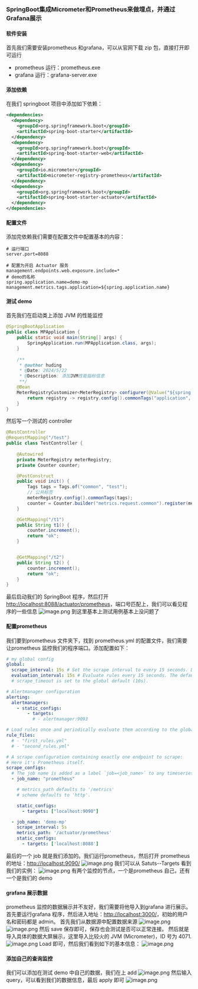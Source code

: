 ### SpringBoot集成Micrometer和Prometheus来做埋点，并通过Grafana展示

#### 软件安装

首先我们需要安装prometheus 和grafana，可以从官网下载 zip 包，直接打开即可运行

- prometheus 运行：prometheus.exe
- grafana 运行：grafana-server.exe
#### 添加依赖
在我们 springboot 项目中添加如下依赖：
```xml
<dependencies>
  <dependency>
    <groupId>org.springframework.boot</groupId>
    <artifactId>spring-boot-starter</artifactId>
  </dependency>
  <dependency>
    <groupId>org.springframework.boot</groupId>
    <artifactId>spring-boot-starter-web</artifactId>
  </dependency>
  <dependency>
    <groupId>io.micrometer</groupId>
    <artifactId>micrometer-registry-prometheus</artifactId>
  </dependency>
  <dependency>
    <groupId>org.springframework.boot</groupId>
    <artifactId>spring-boot-starter-actuator</artifactId>
  </dependency>
</dependencies>
```
#### 配置文件
添加完依赖我们需要在配置文件中配置基本的内容：
```properties
# 运行端口
server.port=8088

# 配置为开启 Actuator 服务
management.endpoints.web.exposure.include=*
# demo的名称
spring.application.name=demo-mp
management.metrics.tags.application=${spring.application.name}
```
#### 测试 demo
首先我们在启动类上添加 JVM 的性能监控
```java
@SpringBootApplication
public class MPApplication {
    public static void main(String[] args) {
        SpringApplication.run(MPApplication.class, args);
    }
    
    /**
     * @author huding
     * @Date: 2024/5/22
     * @Description: 添加JVM性能指标信息
     **/
    @Bean
    MeterRegistryCustomizer<MeterRegistry> configurer(@Value("${spring.application.name}") String applicationName){
        return registry -> registry.config().commonTags("application", applicationName);
    }
}
```
然后写一个测试的 controller
```java
@RestController
@RequestMapping("/test")
public class TestController {
    
    @Autowired
    private MeterRegistry meterRegistry;
    private Counter counter;

    @PostConstruct
    public void init() {
        Tags tags = Tags.of("common", "test");
        // 公共标签
        meterRegistry.config().commonTags(tags);
        counter = Counter.builder("metrics.request.common").register(meterRegistry);
    }

    @GetMapping("/t1")
    public String t1() {
        counter.increment();
        return "ok";
    }


    @GetMapping("/t2")
    public String t2() {
        counter.increment();
        return "ok";
    }
}
```
最后启动我们的 SpringBoot 程序，然后打开[http://localhost:8088/actuator/prometheus](http://localhost:8088/actuator/prometheus)，端口号匹配上，我们可以看见程序的一些信息
![image.png](https://cdn.nlark.com/yuque/0/2024/png/40783336/1716357318895-ff919f0b-17d1-4254-b6d1-e7126da63262.png#averageHue=%23e7e7e7&clientId=ua0ca48f2-9bb1-4&from=paste&height=146&id=u78fdd775&originHeight=146&originWidth=864&originalType=binary&ratio=1&rotation=0&showTitle=false&size=11408&status=done&style=stroke&taskId=uc778fdb3-1d66-4243-b6ff-87ada55772f&title=&width=864)
到这里基本上测试用例基本上没问题了
#### 配置prometheus
我们要到prometheus 文件夹下，找到 prometheus.yml 的配置文件，我们需要让prometheus 监控我们的程序端口。添加配置如下：
```yaml
# my global config
global:
  scrape_interval: 15s # Set the scrape interval to every 15 seconds. Default is every 1 minute.
  evaluation_interval: 15s # Evaluate rules every 15 seconds. The default is every 1 minute.
  # scrape_timeout is set to the global default (10s).

# Alertmanager configuration
alerting:
  alertmanagers:
    - static_configs:
        - targets:
          # - alertmanager:9093

# Load rules once and periodically evaluate them according to the global 'evaluation_interval'.
rule_files:
  # - "first_rules.yml"
  # - "second_rules.yml"

# A scrape configuration containing exactly one endpoint to scrape:
# Here it's Prometheus itself.
scrape_configs:
  # The job name is added as a label `job=<job_name>` to any timeseries scraped from this config.
  - job_name: "prometheus"

    # metrics_path defaults to '/metrics'
    # scheme defaults to 'http'.

    static_configs:
      - targets: ["localhost:9090"]

  - job_name: 'demo-mp'
    scrape_interval: 5s
    metrics_path: '/actuator/prometheus'
    static_configs:
      - targets: ['localhost:8088']
```
最后的一个 job 就是我们添加的。我们运行prometheus，然后打开 prometheus 的地址：[http://localhost:9090/](http://localhost:9090/)
![image.png](https://cdn.nlark.com/yuque/0/2024/png/40783336/1716357554834-130e1bda-0de1-41ac-8d35-f1a25eaa3241.png#averageHue=%23fefefe&clientId=ua0ca48f2-9bb1-4&from=paste&height=419&id=u3b6cd69f&originHeight=419&originWidth=1086&originalType=binary&ratio=1&rotation=0&showTitle=false&size=21835&status=done&style=stroke&taskId=u999a8baf-f905-4283-8bc2-146f598e90e&title=&width=1086)
我们可以从 Satuts--Targets 看到我们的实例：
![image.png](https://cdn.nlark.com/yuque/0/2024/png/40783336/1716357597679-6e796926-dd03-4219-9b91-2cbf0aa9be53.png#averageHue=%23fcfcfb&clientId=ua0ca48f2-9bb1-4&from=paste&height=413&id=ube42ec72&originHeight=413&originWidth=1429&originalType=binary&ratio=1&rotation=0&showTitle=false&size=35944&status=done&style=stroke&taskId=u99723223-eadd-4f30-8eff-19afb9dceda&title=&width=1429)
有两个监控的节点，一个是prometheus 自己，还有一个是我们的 demo
#### grafana 展示数据
prometheus 监控的数据展示并不友好，我们需要将他导入到grafana 进行展示。首先要运行grafana 程序，然后进入地址：[http://localhost:3000/](http://localhost:3000/)，初始的用户名和密码都是 admin。
首先我们从数据源中配置数据来源
![image.png](https://cdn.nlark.com/yuque/0/2024/png/40783336/1716357774283-827dacc9-1553-4a97-927b-c01cda39fad2.png#averageHue=%231d222a&clientId=ua0ca48f2-9bb1-4&from=paste&height=113&id=u7742d927&originHeight=113&originWidth=307&originalType=binary&ratio=1&rotation=0&showTitle=false&size=7307&status=done&style=stroke&taskId=u78cf6429-ee98-4f0c-9b76-db7a9e1caf0&title=&width=307)
![image.png](https://cdn.nlark.com/yuque/0/2024/png/40783336/1716357791768-35c0c049-6c27-443c-abde-6e6bfdd1a385.png#averageHue=%23191c21&clientId=ua0ca48f2-9bb1-4&from=paste&height=426&id=uc1080994&originHeight=426&originWidth=724&originalType=binary&ratio=1&rotation=0&showTitle=false&size=30746&status=done&style=stroke&taskId=u5b86d63a-b4f1-434b-9ca4-340817f513d&title=&width=724)
然后 save 保存即可，保存也会测试是否可以正常连接。
然后就是导入具体的数据大屏展示，这里导入比较火的 JVM (Micrometer)，ID 号为 4071.
![image.png](https://cdn.nlark.com/yuque/0/2024/png/40783336/1716357876940-167c2bb1-646d-4256-b366-0a222c3158ee.png#averageHue=%23181b21&clientId=ua0ca48f2-9bb1-4&from=paste&height=640&id=ue90ff780&originHeight=640&originWidth=664&originalType=binary&ratio=1&rotation=0&showTitle=false&size=49715&status=done&style=stroke&taskId=u32d52f29-315d-416a-bb20-d5fcee8a07b&title=&width=664)
Load 即可，然后我们看到如下的基本信息：
![image.png](https://cdn.nlark.com/yuque/0/2024/png/40783336/1716357925814-a73a46eb-ef5f-4795-968f-14e1449f8103.png#averageHue=%23181b1f&clientId=ua0ca48f2-9bb1-4&from=paste&height=811&id=u400d9d24&originHeight=811&originWidth=1597&originalType=binary&ratio=1&rotation=0&showTitle=false&size=96916&status=done&style=stroke&taskId=u872dec7a-0589-44a9-8984-7d8cc7526c6&title=&width=1597)
#### 添加自己的查询监控
我们可以添加在测试 demo 中自己的数据，我们在上 add 
![image.png](https://cdn.nlark.com/yuque/0/2024/png/40783336/1716358289619-05c7cb3e-26c9-4a56-856d-ed09a6a7bf07.png#averageHue=%231a1d24&clientId=ua0ca48f2-9bb1-4&from=paste&height=206&id=ub3c4a36e&originHeight=206&originWidth=414&originalType=binary&ratio=1&rotation=0&showTitle=false&size=15783&status=done&style=stroke&taskId=uc388d32c-5971-45c2-950c-d96e9c5b384&title=&width=414)
然后输入 query，可以看到我们的数据信息，最后 apply 即可
![image.png](https://cdn.nlark.com/yuque/0/2024/png/40783336/1716358330728-4b67e388-a6d4-4865-9338-7c325154b5a2.png#averageHue=%231a1d22&clientId=ua0ca48f2-9bb1-4&from=paste&height=776&id=uff56bdc8&originHeight=776&originWidth=1213&originalType=binary&ratio=1&rotation=0&showTitle=false&size=83991&status=done&style=stroke&taskId=u5ec68e65-d048-4853-aaac-1b6c55c180d&title=&width=1213)

